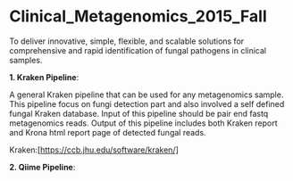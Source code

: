 # Clinical_Metagenomics_2015_Fall

To deliver innovative, simple, flexible, and scalable solutions for comprehensive and rapid identification of fungal pathogens in clinical samples.

**1. Kraken Pipeline**:

A general Kraken pipeline that can be used for any metagenomics sample. This pipeline focus on fungi detection part and also involved a self defined fungal Kraken database. Input of this pipeline should be pair end fastq metagenomics reads. Output of this pipeline includes both Kraken report and Krona html report page of detected fungal reads.

Kraken:[https://ccb.jhu.edu/software/kraken/]

**2. Qiime Pipeline**:
